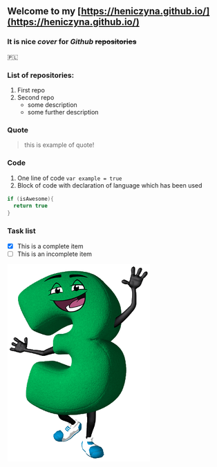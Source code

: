 ## Welcome to my [https://heniczyna.github.io/](https://heniczyna.github.io/)

### It is nice *cover* for *Github* ~~repositories~~

:poland:

### List of repositories:
1. First repo
2. Second repo
   * some description
   * some further description

### Quote
> this is example of quote!

### Code
1. One line of code
`var example = true`
2. Block of code with declaration of language which has been used
```C
if (isAwesome){
  return true
}
```

### Task list
- [x] This is a complete item
- [ ] This is an incomplete item

![Example image](/images/n3.png)
